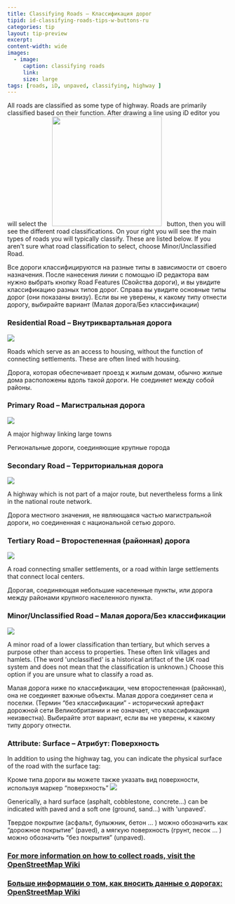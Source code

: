 ```yaml
---
title: Classifying Roads – Классификация дорог
tipid: id-classifying-roads-tips-w-buttons-ru
categories: tip
layout: tip-preview
excerpt:
content-width: wide
images:
  - image:
     caption: classifying roads
     link: 
     size: large
tags: [roads, iD, unpaved, classifying, highway ]
---
```


All roads are classified as some type of highway. Roads are primarily classified based on their function. After drawing a line using iD editor you will select the &nbsp; <img src="{{ site.baseurl }}/images/road_features_button.PNG" width="250"> &nbsp; button, then you will see the different road classifications. On your right you will see the main types of roads you will typically classify. These are listed below. If you aren't sure what road classification to select, choose Minor/Unclassified Road.

Все дороги классифицируются на разные типы в зависимости от своего назначения. После нанесения линии с помощью iD редактора вам нужно выбрать кнопку Road Features (Cвойства дороги), и вы увидите классификацию разных типов дорог. Справа вы увидите основные типы дорог (они показаны внизу). Если вы не уверены, к какому типу отнести дорогу, выбирайте вариант (Малая дорога/Без классификации)

<h3> Residential Road  – Внутриквартальная дорога</h3>

<img src="{{ site.baseurl }}/images/residential_road_button.png">

Roads which serve as an access to housing, without the function of connecting settlements. These are often lined with housing.

<p>
Дорога, которая обеспечивает проезд к жилым домам, обычно жилые дома расположены вдоль такой дороги. Не соединяет между собой районы.

<h3> Primary Road  – Магистральная дорога</h3>

<img src="{{ site.baseurl }}/images/primary_road_button.png">
<p>
A major highway linking large towns

<p>
Региональные дороги, соединяющие крупные города

<h3> Secondary Road  – Территориальная дорога</h3>

<img src="{{ site.baseurl }}/images/secondary_road_button.png">
<p>
A highway which is not part of a major route, but nevertheless forms a link in the national route network.

<p>
Дорога местного значения, не являющаяся частью магистральной дороги, но соединенная с национальной сетью дорого.

<h3> Tertiary Road  – Второстепенная (районная) дорога</h3>

<img src="{{ site.baseurl }}/images/tertiary_road_button.png">
<p>
A road connecting smaller settlements, or a road within large settlements that connect local centers.

<p>
Дорогая, соединяющая небольшие населенные пункты, или дорога между районами крупного населенного пункта.

<h3> Minor/Unclassified Road  – Малая дорога/Без классификации</h3>

<img src="{{ site.baseurl }}/images/minor_unclassified_road_button.png">
<p>
A minor road of a lower classification than tertiary, but which serves a purpose other than access to properties. These often link villages and hamlets. (The word 'unclassified' is a historical artifact of the UK road system and does not mean that the classification is unknown.) Choose this option if you are unsure what to classify a road as.
<p>
<p>
Малая дорога ниже по классификации, чем второстепенная (районная), она не соединяет важные объекты. Малая дорога соединяет села и поселки. (Термин “без классификации” - исторический артефакт дорожной сети Великобритании и не означает, что классификация неизвестна).
Выбирайте этот вариант, если вы не уверены, к какому типу дорогу отнести.

<h3> Attribute: Surface – Атрибут: Поверхность</h3>

In addition to using the highway tag, you can indicate the physical surface of the road with the surface tag:

<p>
Кроме типа дороги вы можете также указать вид поверхности, используя маркер “поверхность”

<img src="{{ site.baseurl }}/images/surface_tag_field.png">
<p>
Generically, a hard surface (asphalt, cobblestone, concrete...) can be indicated with paved and a soft one (ground, sand...) with 'unpaved'.

<p>
Твердое покрытие (асфальт, булыжник, бетон … ) можно обозначить как “дорожное покрытие” (paved), а мягкую поверхность (грунт, песок … ) можно обозначить “без покрытия” (unpaved).

<h3><a href="https://wiki.openstreetmap.org/wiki/Key:highway#Roads" target="_blank">For more information on how to collect roads, visit the OpenStreetMap Wiki</a></h3>

<p>

<h3><a href="https://wiki.openstreetmap.org/wiki/Key:highway#Roads" target="_blank">Больше информации о том, как вносить данные о дорогах: OpenStreetMap Wiki</a></h3>

